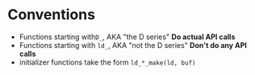 # Conventions 

* Functions starting with`D_`, AKA "the D series" **Do actual API calls**
* Functions starting with `ld_`, AKA "not the D series" **Don't do any API calls**
* initializer functions take the form `ld_*_make(ld, buf)`
